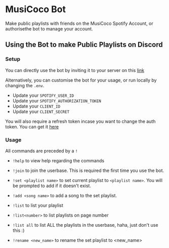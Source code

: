 # MusiCoco Bot
Make public playlists with friends on the MusiCoco Spotify Account, or authorisethe bot to manage your account.

## Using the Bot to make Public Playlists on Discord

### Setup
You can directly use the bot by inviting it to your server on this [link](<>)

Alternatively, you can customise the bot for your usage, or run locally by changing the `.env`. 

- Update your `SPOTIFY_USER_ID`
- Update your `SPOTIFY_AUTHORIZATION_TOKEN`
- Update your `CLIENT_ID`
- Update your `CLIENT_SECRET`

You will also require a refresh token incase you want to change the auth token. You can get it [here](https://getyourspotifyrefreshtoken.herokuapp.com/)

  
### Usage 
  All commands are preceded by a `!`
  - `!help` to view help regarding the commands
  
  - `!join` to join the userbase. This is required the first time you use the bot. 
  
  - `!set <playlist name>` to set current playlist to `<playlist name>`. You will be prompted to add <playlist name> if it doesn't exist.
  
  - `!add <song name>` to add a song to the set playlist.  
  
  - `!list` to list your playlist
  
  - `!list<number>` to list playlists on page number <number>
  
  - `!list all` to list ALL the playlists in the userbase, haha, just don't use this :)
  
  - `!rename <new_name>` to rename the set playlist to <new_name>
  
  
  
 
